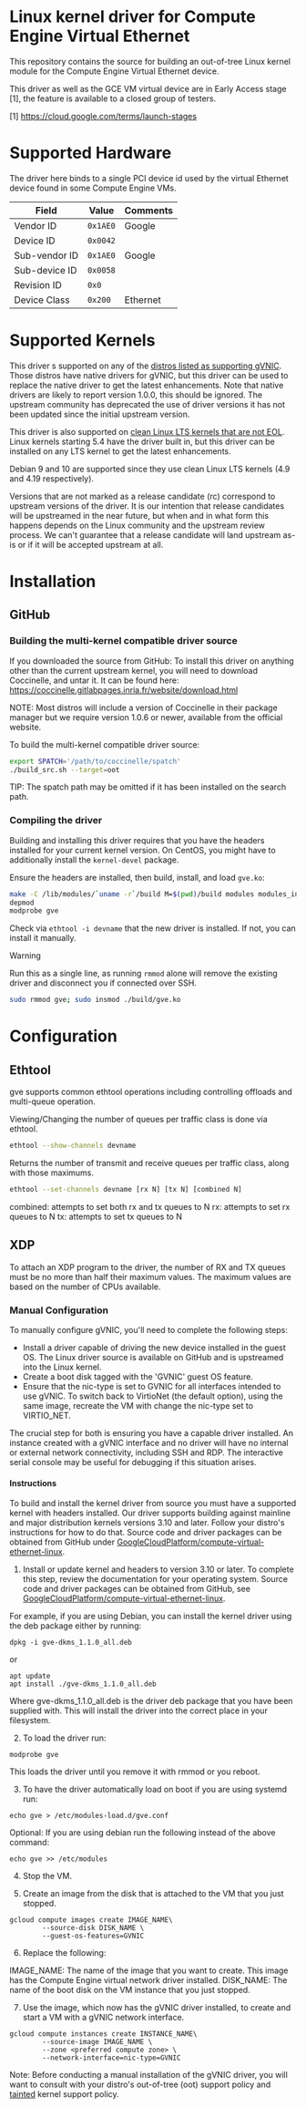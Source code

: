 # Linux kernel driver for Compute Engine Virtual Ethernet

This repository contains the source for building an out-of-tree Linux kernel
module for the Compute Engine Virtual Ethernet device.

This driver as well as the GCE VM virtual device are in Early Access stage [1],
the feature is available to a closed group of testers.

[1] https://cloud.google.com/terms/launch-stages

# Supported Hardware

The driver here binds to a single PCI device id used by the virtual Ethernet
device found in some Compute Engine VMs.

Field         | Value    | Comments
------------- | -------- | --------
Vendor ID     | `0x1AE0` | Google
Device ID     | `0x0042` |
Sub-vendor ID | `0x1AE0` | Google
Sub-device ID | `0x0058` |
Revision ID   | `0x0`    |
Device Class  | `0x200`  | Ethernet

# Supported Kernels

This driver s supported on any of the [distros listed as supporting gVNIC](https://cloud.google.com/compute/docs/images/os-details#networking).
Those distros have native drivers for gVNIC, but this driver can be used to
replace the native driver to get the latest enhancements. Note that native
drivers are likely to report version 1.0.0, this should be ignored. The
upstream community has deprecated the use of driver versions it has not
been updated since the initial upstream version.

This driver is also supported on [clean Linux LTS kernels that are not EOL](https://www.kernel.org/category/releases.html).
Linux kernels starting 5.4 have the driver built in, but this driver can be
installed on any LTS kernel to get the latest enhancements.

Debian 9 and 10 are supported since they use clean Linux LTS kernels
(4.9 and 4.19 respectively).

Versions that are not marked as a release candidate (rc) correspond to upstream
versions of the driver. It is our intention that release candidates
will be upstreamed in the near future, but when and in what form this happens
depends on the Linux community and the upstream review process. We can't
guarantee that a release candidate will land upstream as-is or if it
will be accepted upstream at all.

# Installation

## GitHub

### Building the multi-kernel compatible driver source

If you downloaded the source from GitHub: To install this driver on anything
other than the current upstream kernel, you will need to download Coccinelle,
and untar it. It can be found here: https://coccinelle.gitlabpages.inria.fr/website/download.html

NOTE: Most distros will include a version of Coccinelle in their package manager
but we require version 1.0.6 or newer, available from the official website.

To build the multi-kernel compatible driver source:

```bash
export SPATCH='/path/to/coccinelle/spatch'
./build_src.sh --target=oot
```

TIP: The spatch path may be omitted if it has been installed on the search path.

### Compiling the driver

Building and installing this driver requires that you have the headers installed
for your current kernel version. On CentOS, you might have to additionally
install the `kernel-devel` package.

Ensure the headers are installed, then build,
install, and load `gve.ko`:

```bash
make -C /lib/modules/`uname -r`/build M=$(pwd)/build modules modules_install
depmod
modprobe gve
```

Check via `ethtool -i devname` that the new driver is installed. If not, you can
install it manually.

> [!WARNING]
> Run this as a single line, as running `rmmod` alone will remove the existing
> driver and disconnect you if connected over SSH.

```bash
sudo rmmod gve; sudo insmod ./build/gve.ko
```

# Configuration

## Ethtool

gve supports common ethtool operations including controlling offloads and
multi-queue operation.

Viewing/Changing the number of queues per traffic class is done via ethtool.

```bash
ethtool --show-channels devname
```

Returns the number of transmit and receive queues per traffic class, along with
those maximums.

```bash
ethtool --set-channels devname [rx N] [tx N] [combined N]
```

combined: attempts to set both rx and tx queues to N rx: attempts to set rx
queues to N tx: attempts to set tx queues to N

## XDP

To attach an XDP program to the driver, the number of RX and TX queues must be
no more than half their maximum values. The maximum values are based on the
number of CPUs available.

### Manual Configuration

To manually configure gVNIC, you'll need to complete the following steps:

* Install a driver capable of driving the new device installed in the guest OS.
The Linux driver source is available on GitHub and is upstreamed into the Linux kernel. 
* Create a boot disk tagged with the 'GVNIC' guest OS feature. 
* Ensure that the nic-type is set to GVNIC for all interfaces intended to use gVNIC. To switch back to VirtioNet (the default option), using the same image, recreate the VM with change the nic-type set to VIRTIO_NET.


The crucial step for both is ensuring you have a capable driver installed. An instance created with a gVNIC interface and no driver will have no internal or external network connectivity, including SSH and RDP. The interactive serial console may be useful for debugging if this situation arises.

#### Instructions
To build and install the kernel driver from source you must have a supported kernel with headers installed. Our driver supports building against mainline and major distribution kernels versions 3.10 and later. Follow your distro's instructions for how to do that. Source code and driver packages can be obtained from GitHub under [GoogleCloudPlatform/compute-virtual-ethernet-linux](https://github.com/GoogleCloudPlatform/compute-virtual-ethernet-linux).

1. Install or update kernel and headers to version 3.10 or later. To complete this step, review the documentation for your operating system. Source code and driver packages can be obtained from GitHub, see [GoogleCloudPlatform/compute-virtual-ethernet-linux](https://github.com/GoogleCloudPlatform/compute-virtual-ethernet-linux).

For example, if you are using Debian, you can install the kernel driver using the deb package either by running:
```shell
dpkg -i gve-dkms_1.1.0_all.deb
```

or

```shell
apt update
apt install ./gve-dkms_1.1.0_all.deb
```
Where gve-dkms_1.1.0_all.deb is the driver deb package that you have been supplied with. This will install the driver into the correct place in your filesystem.

2. To load the driver run:
```shell
modprobe gve
```
This loads the driver until you remove it with rmmod or you reboot.

3. To have the driver automatically load on boot if you are using systemd run:
```shell
echo gve > /etc/modules-load.d/gve.conf
```

Optional: If you are using debian run the following instead of the above command:
```shell
echo gve >> /etc/modules
```

4. Stop the VM.

5. Create an image from the disk that is attached to the VM that you just stopped.
```shell
gcloud compute images create IMAGE_NAME\
        --source-disk DISK_NAME \
        --guest-os-features=GVNIC
```
 
6. Replace the following:

IMAGE_NAME: The name of the image that you want to create. This image has the Compute Engine virtual network driver installed.
DISK_NAME: The name of the boot disk on the VM instance that you just stopped.

7. Use the image, which now has the gVNIC driver installed, to create and start a VM with a gVNIC network interface.
```shell
gcloud compute instances create INSTANCE_NAME\
		--source-image IMAGE_NAME \
		--zone <preferred compute zone> \
		--network-interface=nic-type=GVNIC
```

Note: Before conducting a manual installation of the gVNIC driver, you will want to consult with your distro's out-of-tree (oot) support policy and [tainted](https://www.kernel.org/doc/html/latest/admin-guide/tainted-kernels.html) kernel support policy.

